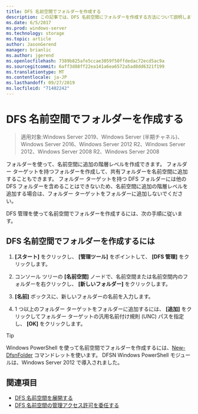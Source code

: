 ```yaml
---
title: DFS 名前空間でフォルダーを作成する
description: この記事では、DFS 名前空間にフォルダーを作成する方法について説明します。
ms.date: 6/5/2017
ms.prod: windows-server
ms.technology: storage
ms.topic: article
author: JasonGerend
manager: brianlic
ms.author: jgerend
ms.openlocfilehash: 7389b825afe5ccae3059f50ffdedac72ecd5ac9a
ms.sourcegitcommit: 6aff3d88ff22ea141a6ea6572a5ad8dd6321f199
ms.translationtype: MT
ms.contentlocale: ja-JP
ms.lasthandoff: 09/27/2019
ms.locfileid: "71402242"
---
```

# <a name="create-a-folder-in-a-dfs-namespace"></a>DFS 名前空間でフォルダーを作成する

> 適用対象:Windows Server 2019、Windows Server (半期チャネル)、Windows Server 2016、Windows Server 2012 R2、Windows Server 2012、Windows Server 2008 R2、Windows Server 2008

フォルダーを使って、名前空間に追加の階層レベルを作成できます。 フォルダー ターゲットを持つフォルダーを作成して、共有フォルダーを名前空間に追加することもできます。 フォルダー ターゲットを持つ DFS フォルダーには他の DFS フォルダーを含めることはできないため、名前空間に追加の階層レベルを追加する場合は、フォルダー ターゲットをフォルダーに追加しないでください。

DFS 管理を使って名前空間でフォルダーを作成するには、次の手順に従います。

## <a name="to-create-a-folder-in-a-dfs-namespace"></a>DFS 名前空間でフォルダーを作成するには

1.  **[スタート]** をクリックし、 **[管理ツール]** をポイントして、 **[DFS 管理]** をクリックします。

2.  コンソール ツリーの **[名前空間]** ノードで、名前空間または名前空間内のフォルダーを右クリックし、 **[新しいフォルダー]** をクリックします。

3.  **[名前]** ボックスに、新しいフォルダーの名前を入力します。

4.  1 つ以上のフォルダー ターゲットをフォルダーに追加するには、 **[追加]** をクリックしてフォルダー ターゲットの汎用名前付け規則 (UNC) パスを指定し、 **[OK]** をクリックします。


> [!TIP]
> Windows PowerShell を使って名前空間でフォルダーを作成するには、[New-DfsnFolder](https://docs.microsoft.com/powershell/module/dfsn/new-dfsnfolder) コマンドレットを使います。 DFSN Windows PowerShell モジュールは、Windows Server 2012 で導入されました。


## <a name="see-also"></a>関連項目

-   [DFS 名前空間を展開する](deploying-dfs-namespaces.md)
-   [DFS 名前空間の管理アクセス許可を委任する](delegate-management-permissions-for-dfs-namespaces.md)


